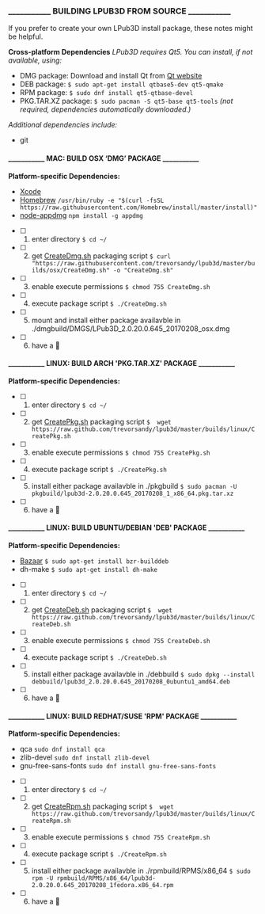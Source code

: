 ### ___________ BUILDING LPUB3D FROM SOURCE ___________

If you prefer to create your own LPub3D install package, these notes might be helpful.

**Cross-platform Dependencies** *LPub3D requires Qt5. You can install, if not available, using:*
- DMG package: 		Download and install Qt from [Qt website][qtwebsite]
- DEB package: 		`$ sudo apt-get install qtbase5-dev qt5-qmake`
- RPM package: 		`$ sudo dnf install qt5-qtbase-devel`
- PKG.TAR.XZ package: 	`$ sudo pacman -S qt5-base qt5-tools` *(not required, dependencies automatically downloaded.)*

*Additional dependencies include:*
- git

#### ___________ MAC: BUILD OSX ‘DMG’ PACKAGE ___________

**Platform-specific Dependencies:**
- [Xcode][xcode]
- [Homebrew][homebrew]          `/usr/bin/ruby -e "$(curl -fsSL https://raw.githubusercontent.com/Homebrew/install/master/install)"`
- [node-appdmg][appdmg]         `npm install -g appdmg`

- [ ] 1. enter directory
`$ cd ~/`
- [ ] 2. get [CreateDmg.sh][createdmg] packaging script
`$ curl "https://raw.githubusercontent.com/trevorsandy/lpub3d/master/builds/osx/CreateDmg.sh" -o "CreateDmg.sh"`
- [ ] 3. enable execute permissions
`$ chmod 755 CreateDmg.sh`
- [ ] 4. execute package script
`$ ./CreateDmg.sh`
- [ ] 5. mount and install either package availavble in ./dmgbuild/DMGS/LPub3D_2.0.20.0.645_20170208_osx.dmg
- [ ] 6. have a :beer:

#### ___________ LINUX: BUILD ARCH 'PKG.TAR.XZ' PACKAGE ___________

**Platform-specific Dependencies:**

- [ ] 1. enter directory
`$ cd ~/`
- [ ] 2. get [CreatePkg.sh][createpkg] packaging script
`$  wget https://raw.github.com/trevorsandy/lpub3d/master/builds/linux/CreatePkg.sh`
- [ ] 3. enable execute permissions
`$ chmod 755 CreatePkg.sh`
- [ ] 4. execute package script
`$ ./CreatePkg.sh`
- [ ] 5. install either package availavble in ./pkgbuild
`$ sudo pacman -U pkgbuild/lpub3d-2.0.20.0.645_20170208_1_x86_64.pkg.tar.xz`
- [ ] 6. have a :beer:

#### ___________ LINUX: BUILD UBUNTU/DEBIAN 'DEB' PACKAGE ___________

**Platform-specific Dependencies:**
- [Bazaar][bazzar]        `$ sudo apt-get install bzr-builddeb`
- dh-make                 `$ sudo apt-get install dh-make`

- [ ] 1. enter directory
`$ cd ~/`
- [ ] 2. get [CreateDeb.sh][createdeb] packaging script
`$  wget https://raw.github.com/trevorsandy/lpub3d/master/builds/linux/CreateDeb.sh`
- [ ] 3. enable execute permissions
`$ chmod 755 CreateDeb.sh`
- [ ] 4. execute package script
`$ ./CreateDeb.sh`
- [ ] 5. install either package availavble in ./debbuild
`$ sudo dpkg --install debbuild/lpub3d_2.0.20.0.645_20170208_0ubuntu1_amd64.deb`
- [ ] 6. have a :beer:

#### ___________ LINUX: BUILD REDHAT/SUSE 'RPM' PACKAGE ___________

**Platform-specific Dependencies:**
- qca                   `sudo dnf install qca`
- zlib-devel            `sudo dnf install zlib-devel`
- gnu-free-sans-fonts   `sudo dnf install gnu-free-sans-fonts`

- [ ] 1. enter directory
`$ cd ~/`
- [ ] 2. get [CreateRpm.sh][createrpm] packaging script
`$  wget https://raw.github.com/trevorsandy/lpub3d/master/builds/linux/CreateRpm.sh`
- [ ] 3. enable execute permissions
`$ chmod 755 CreateRpm.sh`
- [ ] 4. execute package script
`$ ./CreateRpm.sh`
- [ ] 5. install either package availavble in ./rpmbuild/RPMS/x86_64
`$ sudo rpm -U rpmbuild/RPMS/x86_64/lpub3d-2.0.20.0.645_20170208_1fedora.x86_64.rpm`
- [ ] 6. have a :beer:

[xcode]:        https://developer.apple.com/xcode/downloads/
[homebrew]:     brew.sh
[appdmg]: 	https://github.com/LinusU/node-appdmg
[bazzar]: 	bazaar.canonical.com/en/
[qtwebsite]:    https://www.qt.io/download/

[createdmg]:		https://github.com/trevorsandy/lpub3d/blob/master/builds/osx/CreateDmg.sh
[createrpm]:		https://github.com/trevorsandy/lpub3d/blob/master/builds/linux/CreateRpm.sh
[createpkg]:		https://github.com/trevorsandy/lpub3d/blob/master/builds/linux/CreatePkg.sh
[createdeb]:		https://github.com/trevorsandy/lpub3d/blob/master/builds/linux/CreateDeb.sh

